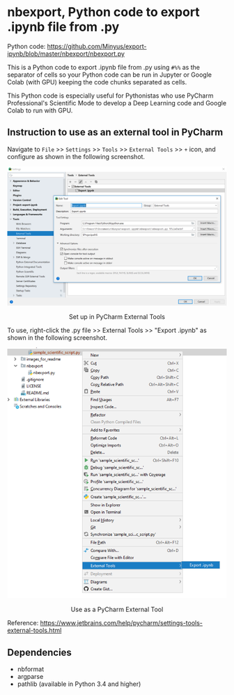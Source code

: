 # nbexport, Python code to export .ipynb file from .py

Python code: https://github.com/Minyus/export-ipynb/blob/master/nbexport/nbexport.py

This is a Python code to export .ipynb file from .py using `#%%` as the separator of cells so your Python code can be run in Jupyter or Google Colab (with GPU) keeping the code chunks separated as cells.

This Python code is especially useful for Pythonistas who use PyCharm Professional's Scientific Mode to develop a Deep Learning code and Google Colab to run with GPU.

## Instruction to use as an external tool in PyCharm

Navigate to `File` >> `Settings` >> `Tools` >> `External Tools` >> `+` icon, and configure as shown in the following screenshot.

<img src="images_for_readme/PyCharm_External_Tools.PNG">
<p align="center">
	Set up in PyCharm External Tools
</p>

To use, right-click the .py file >> External Tools >> "Export .ipynb" as shown in the following screenshot.

<img src="images_for_readme/Use _PyCharm_External_Tool.png"> 
<p align="center">
	Use as a PyCharm External Tool
</p>

Reference: https://www.jetbrains.com/help/pycharm/settings-tools-external-tools.html

## Dependencies
- nbformat
- argparse
- pathlib (available in Python 3.4 and higher)
